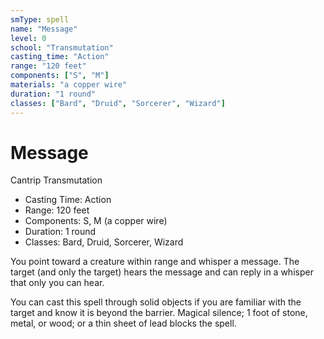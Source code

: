 ```yaml
---
smType: spell
name: "Message"
level: 0
school: "Transmutation"
casting_time: "Action"
range: "120 feet"
components: ["S", "M"]
materials: "a copper wire"
duration: "1 round"
classes: ["Bard", "Druid", "Sorcerer", "Wizard"]
---
```


# Message
Cantrip Transmutation

- Casting Time: Action
- Range: 120 feet
- Components: S, M (a copper wire)
- Duration: 1 round
- Classes: Bard, Druid, Sorcerer, Wizard

You point toward a creature within range and whisper a message. The target (and only the target) hears the message and can reply in a whisper that only you can hear.

You can cast this spell through solid objects if you are familiar with the target and know it is beyond the barrier. Magical silence; 1 foot of stone, metal, or wood; or a thin sheet of lead blocks the spell.
